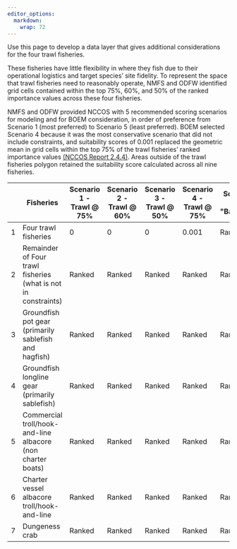 ```yaml
---
editor_options: 
  markdown: 
    wrap: 72
---
```


Use this page to develop a data layer that gives additional considerations for the four trawl fisheries.

These fisheries have little flexibility in where they fish due to their operational logistics and target species’ site fidelity. To represent the space that trawl fisheries need to
reasonably operate, NMFS and ODFW identified grid cells contained within the top 75%, 60%, and 50% of the ranked importance values across these four fisheries. 

NMFS and ODFW provided NCCOS with 5 recommended scoring scenarios for modeling and for BOEM consideration, in order of preference from Scenario 1 (most preferred) to Scenario 5 (least preferred). BOEM selected Scenario 4 because it was the most
conservative scenario that did not include constraints, and suitability scores of 0.001 replaced the geometric mean in grid cells within the top 75% of the trawl fisheries’ ranked importance
values [(NCCOS Report 2.4.4)](https://www.boem.gov/sites/default/files/documents/renewable-energy/state-activities/Appendix%20B_NCCOS%20Final%20WEA%20Report_Oregon.pdf). Areas outside of the trawl fisheries polygon retained the suitability score calculated across all nine fisheries.

|   | Fisheries | Scenario 1 - Trawl \@ 75% | Scenario 2 - Trawl \@ 60% | Scenario 3 - Trawl \@ 50% | Scenario 4 - Trawl \@ 75% | Scenario 5 - "Baseline" |
|-----------|-----------|-----------|-----------|-----------|-----------|-----------|
| 1 | Four trawl fisheries | 0 | 0 | 0 | 0.001 | Ranked |
| 2 | Remainder of Four trawl fisheries (what is not in constraints) | Ranked | Ranked | Ranked | Ranked | Ranked |
| 3 | Groundfish pot gear (primarily sablefish and hagfish) | Ranked | Ranked | Ranked | Ranked | Ranked |
| 4 | Groundfish longline gear (primarily sablefish) | Ranked | Ranked | Ranked | Ranked | Ranked |
| 5 | Commercial troll/hook-and-line albacore (non charter boats) | Ranked | Ranked | Ranked | Ranked | Ranked |
| 6 | Charter vessel albacore troll/hook-and-line | Ranked | Ranked | Ranked | Ranked | Ranked |
| 7 | Dungeness crab | Ranked | Ranked | Ranked | Ranked | Ranked |